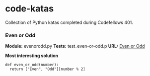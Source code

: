 # code-katas
Collection of Python katas completed during Codefellows 401.

### Even or Odd
**Module:** evenorodd.py
**Tests:** test_even-or-odd.p
**URL:** [Even or Odd](https://www.cyodewars.com/kata/53da3dbb4a5168369a0000fe/train/python)

**Most interesting solution**
```
def even_or_odd(number):
  return ["Even", "Odd"][number % 2]
```